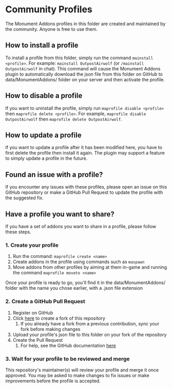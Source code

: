 # Community Profiles

The Monument Addons profiles in this folder are created and maintained by the community. Anyone is free to use them.

## How to install a profile

To install a profile from this folder, simply run the command `mainstall <profile>`. For example: `mainstall OutpostAirwolf` (or `/mainstall OutpostAirwolf` in chat). This command will cause the Monument Addons plugin to automatically download the json file from this folder on GitHub to data/MonumentAddons/ folder on your server and then activate the profile.

## How to disable a profile

If you want to uninstall the profile, simply run `maprofile disable <profile>` then `maprofile delete <profile>`. For example, `maprofile disable OutpostAirwolf` then `maprofile delete OutpostAirwolf`.

## How to update a profile

If you want to update a profile after it has been modified here, you have to first delete the profile then install it again. The plugin may support a feature to simply update a profile in the future.

## Found an issue with a profile?

If you encounter any issues with these profiles, please open an issue on this GitHub repository or make a GitHub Pull Request to update the profile with the suggested fix.

## Have a profile you want to share?

If you have a set of addons you want to share in a profile, please follow these steps.

### 1. Create your profile

1. Run the command: `maprofile create <name>`
2. Create addons in the profile using commands such as `maspawn`
3. Move addons from other profiles by aiming at them in-game and running the command `maprofile moveto <name>`

Once your profile is ready to go, you'll find it in the data/MonumentAddons/ folder with the name you chose earlier, with a .json file extension

### 2. Create a GitHub Pull Request

1. Register on GitHub
2. Click [here](https://github.com/WheteThunger/MonumentAddons/fork) to create a fork of this repository
   1. If you already have a fork from a previous contribution, sync your fork before making changes
3. Upload your profile's json file to this folder on your fork of the repository
4. Create the Pull Request
   1. For help, see the GitHub documentation [here](https://docs.github.com/en/pull-requests/collaborating-with-pull-requests/proposing-changes-to-your-work-with-pull-requests/creating-a-pull-request-from-a-fork)

### 3. Wait for your profile to be reviewed and merge

This repository's maintainer(s) will review your profile and merge it once approved. You may be asked to make changes to fix issues or make improvements before the profile is accepted.
